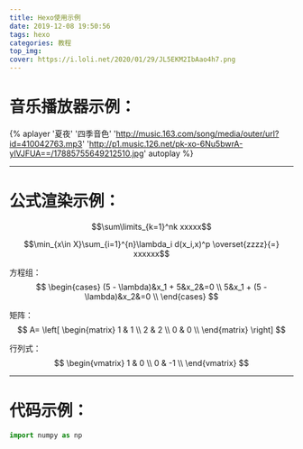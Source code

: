 ```yaml
---
title: Hexo使用示例
date: 2019-12-08 19:50:56
tags: hexo
categories: 教程
top_img: 
cover: https://i.loli.net/2020/01/29/JL5EKM2IbAao4h7.png
---
```


# 音乐播放器示例：
{% aplayer '夏夜' '四季音色' 'http://music.163.com/song/media/outer/url?id=410042763.mp3' 'http://p1.music.126.net/pk-xo-6Nu5bwrA-ylVJFUA==/17885755649212510.jpg' autoplay %}

---

# 公式渲染示例：
$$\sum\limits_{k=1}^nk xxxxx$$

$$\min_{x\in X}\sum_{i=1}^{n}\lambda_i d(x_i,x)^p \overset{zzzz}{=} xxxxxx$$

方程组：
$$
	\begin{cases} 
		(5 - \lambda)&x_1 + 5&x_2&=0 \\ 
		5&x_1 + (5 - \lambda)&x_2&=0 \\ 
	\end{cases} 
$$

矩阵：
$$
	A=
	\left[
		\begin{matrix}
			1 & 1 \\
			2 & 2 \\
			0 & 0 \\
		\end{matrix}
	\right]
$$

行列式：
$$
	\begin{vmatrix}
		1 & 0 \\
		0 & -1 \\
	\end{vmatrix}
$$

---

# 代码示例：
```python
import numpy as np
```
<!-- ![](https://i.loli.net/2019/12/07/5A7EoeY9HRTqfBF.jpg)
![](https://i.loli.net/2019/12/08/yMzEQ1RfwlG2sLX.jpg) -->